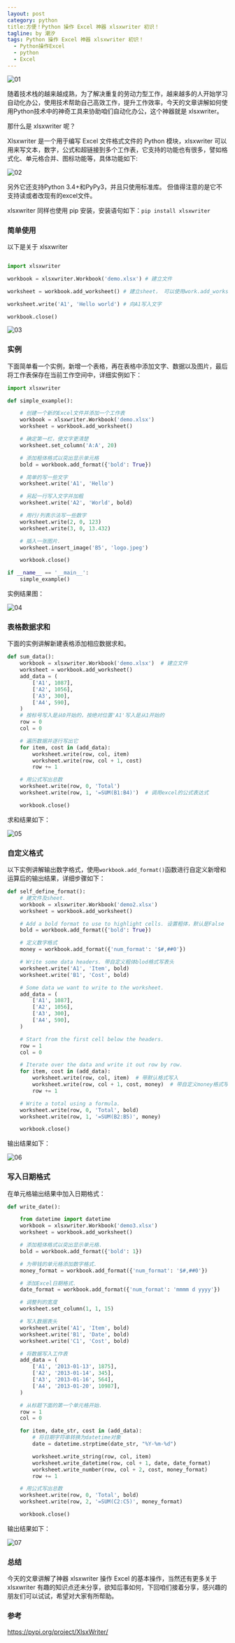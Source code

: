 ```yaml
---
layout: post
category: python
title:方便！Python 操作 Excel 神器 xlsxwriter 初识！
tagline: by 潮汐
tags: Python 操作 Excel 神器 xlsxwriter 初识！
  - Python操作Excel
  - python
  - Excel
---
```


![01](https://files.mdnice.com/user/6478/b8a380e4-3f8d-4744-8267-f5152a28abb6.png)

随着技术栈的越来越成熟，为了解决重复的劳动力型工作，越来越多的人开始学习自动化办公，使用技术帮助自己高效工作，提升工作效率，今天的文章讲解如何使用Python技术中的神奇工具来协助咱们自动化办公，这个神器就是 xlsxwriter。

那什么是 xlsxwriter 呢？

Xlsxwriter 是一个用于编写 Excel 文件格式文件的 Python 模块，xlsxwriter 可以用来写文本，数字，公式和超链接到多个工作表，它支持的功能也有很多，譬如格式化、单元格合并、图标功能等，具体功能如下: 

![02](https://files.mdnice.com/user/6478/a052ed5a-0846-47cf-a9cf-ebeb06e586f4.png)

另外它还支持Python 3.4+和PyPy3，并且只使用标准库。 
但值得注意的是它不支持读或者改现有的excel文件。

xlsxwriter 同样也使用 pip 安装，安装语句如下：`pip install xlsxwriter`

### 简单使用

以下是关于 xlsxwriter 

```python

import xlsxwriter

workbook = xlsxwriter.Workbook('demo.xlsx') # 建立文件

worksheet = workbook.add_worksheet() # 建立sheet， 可以使用work.add_worksheet('employee')来指定sheet名，如果命名中文名会报UnicodeDecodeErro的错误

worksheet.write('A1', 'Hello world') # 向A1写入文字

workbook.close()
```

![03](https://files.mdnice.com/user/6478/5c39224f-f8c1-409f-a6ab-0078218c2c7d.png)


### 实例

下面简单看一个实例，新增一个表格，再在表格中添加文字、数据以及图片，最后将工作表保存在当前工作空间中，详细实例如下：

```python
import xlsxwriter

def simple_example():

    # 创建一个新的Excel文件并添加一个工作表
    workbook = xlsxwriter.Workbook('demo.xlsx')
    worksheet = workbook.add_worksheet()

    # 确定第一栏，使文字更清楚
    worksheet.set_column('A:A', 20)

    # 添加粗体格式以突出显示单元格
    bold = workbook.add_format({'bold': True})

    # 简单的写一些文字
    worksheet.write('A1', 'Hello')

    # 另起一行写入文字并加粗
    worksheet.write('A2', 'World', bold)

    # 用行/列表示法写一些数字
    worksheet.write(2, 0, 123)
    worksheet.write(3, 0, 13.432)

    # 插入一张图片.
    worksheet.insert_image('B5', 'logo.jpeg')

    workbook.close()

if __name__ == '__main__':
    simple_example()
```
实例结果图：

![04](https://files.mdnice.com/user/6478/a25c2fb3-5d90-415c-9e54-cee0cf667e7a.png)

### 表格数据求和
下面的实例讲解新建表格添加相应数据求和。

```python
def sum_data():
    workbook = xlsxwriter.Workbook('demo.xlsx')  # 建立文件
    worksheet = workbook.add_worksheet()
    add_data = (
        ['A1', 1087],
        ['A2', 1056],
        ['A3', 300],
        ['A4', 590],
    )
    # 按标号写入是从0开始的，按绝对位置'A1'写入是从1开始的
    row = 0
    col = 0

    # 遍历数据并逐行写出它
    for item, cost in (add_data):
        worksheet.write(row, col, item)
        worksheet.write(row, col + 1, cost)
        row += 1

    # 用公式写出总数
    worksheet.write(row, 0, 'Total')
    worksheet.write(row, 1, '=SUM(B1:B4)')  # 调用excel的公式表达式

    workbook.close()
```
求和结果如下：

![05](https://files.mdnice.com/user/6478/7e87896c-4a04-4063-baab-b21ee145f237.png)

### 自定义格式

以下实例讲解输出数字格式，使用`workbook.add_format()`函数进行自定义新增和运算后的输出结果，详细步骤如下：

```python
def self_define_format():
    # 建文件及sheet.
    workbook = xlsxwriter.Workbook('demo2.xlsx')
    worksheet = workbook.add_worksheet()

    # Add a bold format to use to highlight cells. 设置粗体，默认是False
    bold = workbook.add_format({'bold': True})

    # 定义数字格式
    money = workbook.add_format({'num_format': '$#,##0'})

    # Write some data headers. 带自定义粗体blod格式写表头
    worksheet.write('A1', 'Item', bold)
    worksheet.write('B1', 'Cost', bold)

    # Some data we want to write to the worksheet.
    add_data = (
        ['A1', 1087],
        ['A2', 1056],
        ['A3', 300],
        ['A4', 590],
    )

    # Start from the first cell below the headers.
    row = 1
    col = 0

    # Iterate over the data and write it out row by row.
    for item, cost in (add_data):
        worksheet.write(row, col, item)  # 带默认格式写入
        worksheet.write(row, col + 1, cost, money)  # 带自定义money格式写入
        row += 1

    # Write a total using a formula.
    worksheet.write(row, 0, 'Total', bold)
    worksheet.write(row, 1, '=SUM(B2:B5)', money)

    workbook.close()
```

输出结果如下：

![06](https://files.mdnice.com/user/6478/87d3e5b4-6854-43e5-984e-c9b7d5973358.png)

### 写入日期格式
在单元格输出结果中加入日期格式：
```python
def write_date():

    from datetime import datetime
    workbook = xlsxwriter.Workbook('demo3.xlsx')
    worksheet = workbook.add_worksheet()

    # 添加粗体格式以突出显示单元格.
    bold = workbook.add_format({'bold': 1})

    # 为带钱的单元格添加数字格式.
    money_format = workbook.add_format({'num_format': '$#,##0'})

    # 添加Excel日期格式.
    date_format = workbook.add_format({'num_format': 'mmmm d yyyy'})

    # 调整列的宽度
    worksheet.set_column(1, 1, 15)

    # 写入数据表头
    worksheet.write('A1', 'Item', bold)
    worksheet.write('B1', 'Date', bold)
    worksheet.write('C1', 'Cost', bold)

    # 将数据写入工作表
    add_data = (
        ['A1', '2013-01-13', 1875],
        ['A2', '2013-01-14', 345],
        ['A3', '2013-01-16', 564],
        ['A4', '2013-01-20', 10987],
    )

    # 从标题下面的第一个单元格开始.
    row = 1
    col = 0

    for item, date_str, cost in (add_data):
        # 将日期字符串转换为datetime对象
        date = datetime.strptime(date_str, "%Y-%m-%d")

        worksheet.write_string(row, col, item)
        worksheet.write_datetime(row, col + 1, date, date_format)
        worksheet.write_number(row, col + 2, cost, money_format)
        row += 1

    # 用公式写出总数
    worksheet.write(row, 0, 'Total', bold)
    worksheet.write(row, 2, '=SUM(C2:C5)', money_format)

    workbook.close()
```
输出结果如下：

![07](https://files.mdnice.com/user/6478/bb710e91-b13e-4007-b3b0-be12f1632757.png)

### 总结

今天的文章讲解了神器 xlsxwriter 操作 Excel 的基本操作，当然还有更多关于 xlsxwriter 有趣的知识点还未分享，欲知后事如何，下回咱们接着分享，感兴趣的朋友们可以试试，希望对大家有所帮助。

### 参考

https://pypi.org/project/XlsxWriter/

